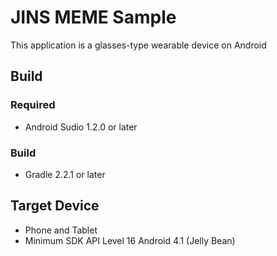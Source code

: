 JINS MEME Sample
======================
This application is a glasses-type wearable device on Android

Build
----------------------

### Required
* Android Sudio 1.2.0 or later

### Build
* Gradle 2.2.1 or later 

Target Device
----------------------
* Phone and Tablet 
* Minimum SDK API Level 16 Android 4.1 (Jelly Bean)
